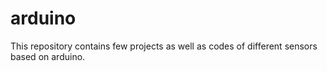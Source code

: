 # arduino
This repository contains few projects as well as codes of different sensors based on arduino.
